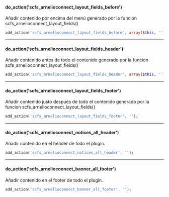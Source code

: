 
#### do_action('scfs_arnelioconnect_layout_fields_before')
Añadir contenido por encima del menú generado por la funcion scfs_arnelioconnect_layout_fields()

```php
add_action('scfs_arnelioconnect_layout_fields_before', array($this, ''));
```

---


#### do_action('scfs_arnelioconnect_layout_fields_header')
Añadir contenido antes de todo el contenido generado por la funcion scfs_arnelioconnect_layout_fields()

```php
add_action('scfs_arnelioconnect_layout_fields_header', array($this, ''));
```

---


#### do_action('scfs_arnelioconnect_layout_fields_footer')
Añadir contenido justo después de todo el contenido generado por la funcion scfs_arnelioconnect_layout_fields()

```php
add_action('scfs_arnelioconnect_layout_fields_footer', '');
```

---


#### do_action('scfs_arnelioconnect_notices_all_header')
Añadir contenido en el header de todo el plugin.

```php
add_action('scfs_arnelioconnect_notices_all_header', '');
```


---


#### do_action('scfs_arnelioconnect_banner_all_footer')
Añadir contenido en el footer de todo el plugin.

```php
add_action('scfs_arnelioconnect_banner_all_footer', '');
```